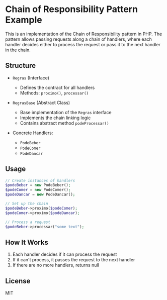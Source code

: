 # Chain of Responsibility Pattern Example

This is an implementation of the Chain of Responsibility pattern in PHP. The pattern allows passing requests along a chain of handlers, where each handler decides either to process the request or pass it to the next handler in the chain.

## Structure

- `Regras` (Interface)
    - Defines the contract for all handlers
    - Methods: `proximo()`, `processar()`

- `RegrasBase` (Abstract Class)
    - Base implementation of the `Regras` interface
    - Implements the chain linking logic
    - Contains abstract method `podeProcessar()`

- Concrete Handlers:
    - `PodeBeber`
    - `PodeComer`
    - `PodeDancar`

## Usage

```php
// Create instances of handlers
$podeBeber = new PodeBeber();
$podeComer = new PodeComer();
$podeDancar = new PodeDancar();

// Set up the chain
$podeBeber->proximo($podeComer);
$podeComer->proximo($podeDancar);

// Process a request
$podeBeber->processar("some text");
```

## How It Works

1. Each handler decides if it can process the request
2. If it can't process, it passes the request to the next handler
3. If there are no more handlers, returns null

## License

MIT